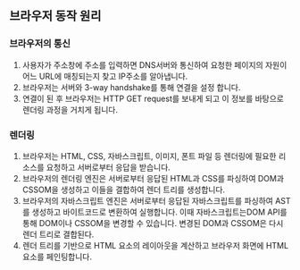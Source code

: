 ## 브라우저 동작 원리
### 브라우저의 통신
1. 사용자가 주소창에 주소를 입력하면 DNS서버와 통신하여 요청한 페이지의 자원이 어느 URL에 매칭되는지 찾고 IP주소를 알아냅니다.
2. 브라우저는 서버와 3-way handshake를 통해 연결을 설정 합니다.
3. 연결이 된 후 브라우저는 HTTP GET request를 보내게 되고 이 정보를 바탕으로 렌더링 과정을 거치게 됩니다.
### 렌더링
1. 브라우저는 HTML, CSS, 자바스크립트, 이미지, 폰트 파일 등 렌더링에 필요한 리소스를 요청하고 서버로부터 응답을 받습니다.
2. 브라우저의 렌더링 엔진은 서버로부터 응답된 HTML과 CSS를 파싱하여 DOM과 CSSOM을 생성하고 이들을 결합하여 렌더 트리를 생성합니다.
3. 브라우저의 자바스크립트 엔진은 서버로부터 응답된 자바스크립트를 파싱하여 AST를 생성하고 바이트코드로 변환하여 실행합니다. 이때 자바스크립트는DOM API를 통해 DOM이나 CSSOM을 변경할 수 있습니다. 변경된 DOM과 CSSOM은 다시 렌더 트리로 결합된다.
4. 렌더 트리를 기반으로 HTML 요소의 레이아웃을 계산하고 브라우저 화면에 HTML 요소를 페인팅합니다.
   
